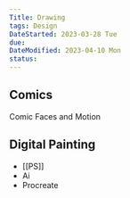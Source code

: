 ```yaml
---
Title: Drawing
tags: Design
DateStarted: 2023-03-28 Tue
due:
DateModified: 2023-04-10 Mon
status:
---
```


## Comics

Comic Faces and Motion

## Digital Painting

- [[PS]]
- Ai
- Procreate
